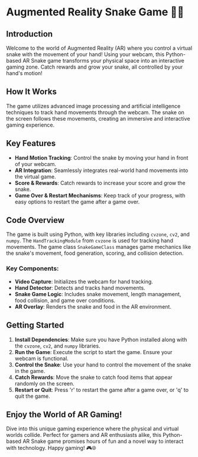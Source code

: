 # Augmented Reality Snake Game 🐍🌟

## Introduction
Welcome to the world of Augmented Reality (AR) where you control a virtual snake with the movement of your hand! Using your webcam, this Python-based AR Snake game transforms your physical space into an interactive gaming zone. Catch rewards and grow your snake, all controlled by your hand's motion!

## How It Works
The game utilizes advanced image processing and artificial intelligence techniques to track hand movements through the webcam. The snake on the screen follows these movements, creating an immersive and interactive gaming experience.

## Key Features
- **Hand Motion Tracking**: Control the snake by moving your hand in front of your webcam.
- **AR Integration**: Seamlessly integrates real-world hand movements into the virtual game.
- **Score & Rewards**: Catch rewards to increase your score and grow the snake.
- **Game Over & Restart Mechanisms**: Keep track of your progress, with easy options to restart the game after a game over.

## Code Overview
The game is built using Python, with key libraries including `cvzone`, `cv2`, and `numpy`. The `HandTrackingModule` from `cvzone` is used for tracking hand movements. The game class `SnakeGameClass` manages game mechanics like the snake's movement, food generation, scoring, and collision detection.

### Key Components:
- **Video Capture**: Initializes the webcam for hand tracking.
- **Hand Detector**: Detects and tracks hand movements.
- **Snake Game Logic**: Includes snake movement, length management, food collision, and game over conditions.
- **AR Overlay**: Renders the snake and food in the AR environment.

## Getting Started
1. **Install Dependencies**: Make sure you have Python installed along with the `cvzone`, `cv2`, and `numpy` libraries.
2. **Run the Game**: Execute the script to start the game. Ensure your webcam is functional.
3. **Control the Snake**: Use your hand to control the movement of the snake in the game.
4. **Catch Rewards**: Move the snake to catch food items that appear randomly on the screen.
5. **Restart or Quit**: Press 'r' to restart the game after a game over, or 'q' to quit the game.

## Enjoy the World of AR Gaming!
Dive into this unique gaming experience where the physical and virtual worlds collide. Perfect for gamers and AR enthusiasts alike, this Python-based AR Snake game promises hours of fun and a novel way to interact with technology. Happy gaming! 🎮🌐
